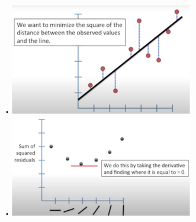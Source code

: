 - ![image.png](../assets/image_1710091416909_0.png)
- ![image.png](../assets/image_1710091446400_0.png)